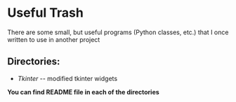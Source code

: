 # Useful Trash
There are some small, but useful programs (Python classes, etc.) that I once written to use in another project

## Directories:
* *Tkinter* -- modified tkinter widgets

**You can find README file in each of the directories**
